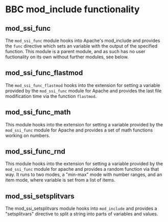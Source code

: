 # BBC mod_include functionality

## mod_ssi_func

The `mod_ssi_func` module hooks into Apache's mod_include and provides the
`func` directive which sets an variable with the output of the specified
function. This module is a parent module, and as such has no user fuctionality
on its own without further modules, see below.

## mod_ssi_func_flastmod

The `mod_ssi_func_flastmod` hooks into the extension for setting a variable
provided by the `mod_ssi_func` module for Apache and provides the last file
modification time via the function `flastmod`.

## mod_ssi_func_math

This module hooks into the extension for setting a variable provided by the
`mod_ssi_func` module for Apache and provides a set of math functions working
on numbers.

## mod_ssi_func_rnd

This module hooks into the extension for setting a variable provided by the
`mod_ssi_func` module for apache and provides a random function via that way.
It runs to two modes, a "min-max" mode with number ranges, and an item mode,
where variable is set from a list of items.

## mod_ssi_setsplitvars

The mod_ssi_setsplitvars module hooks into `mod_include` and provides a
"setsplitvars" directive to split a string into parts of variables and values.
